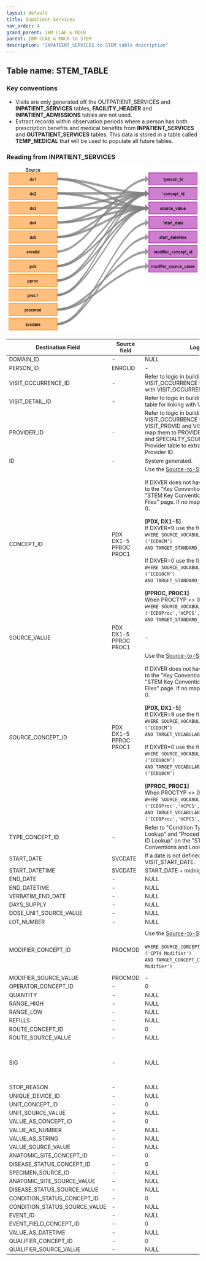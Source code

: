 ```yaml
---
layout: default
title: Inpatient Services
nav_order: 4
grand_parent: IBM CCAE & MDCR
parent: IBM CCAE & MDCR to STEM
description: "INPATIENT_SERVICES to STEM table description"
---
```


## Table name: **STEM_TABLE**

### Key conventions
* Visits are only generated off the OUTPATIENT_SERVICES and **INPATIENT_SERVICES** tables, **FACILITY_HEADER** and **INPATIENT_ADMISSIONS** tables are not used. 
* Extract records within observation periods where a person has both prescription benefits and medical benefits from **INPATIENT_SERVICES** and **OUTPATIENT_SERVICES** tables.  This data is stored in a table called **TEMP_MEDICAL** that will be used to populate all future tables.

### Reading from **INPATIENT_SERVICES**

![](images/image2.png)

| Destination Field | Source field | Logic | Comment field |
| --- | --- | --- | --- |
| DOMAIN_ID | - | NULL | - |
| PERSON_ID | ENROLID | - | - |
| VISIT_OCCURRENCE_ID | - | Refer to logic in building VISIT_OCCURRENCE table for linking with VISIT_OCCURRENCE_ID. | - |
| VISIT_DETAIL_ID | - | Refer to logic in building VISIT_DETAIL table for linking with VISIT_DETAIL_ID. | - |
| PROVIDER_ID | - | Refer to logic in building VISIT_OCCURRENCE table for assigning VISIT_PROVID and VISIT_PROVSTD, and map them to PROVIDER_SOURCE_VALUE and   SPECIALTY_SOURCE_VALUE in Provider table to extract associated Provider ID. | - |
| ID | - | System generated. | - |
| CONCEPT_ID | PDX<br>DX1-5<br>PPROC<br>PROC1 |  Use the <a href="https://ohdsi.github.io/CommonDataModel/sqlScripts.html">Source-to-Standard Query</a>.<br><br>  If DXVER does not have a value, review to the "Key Conventions" under the "STEM Key Conventions and Lookup Files" page.  If no map is made, assign to 0.<br/><br/>**[PDX, DX1-5]**<br/>If DXVER=9 use the filter:<br/> `WHERE SOURCE_VOCABULARY_ID IN (‘ICD9CM’)`<br>`AND TARGET_STANDARD_CONCEPT = 'S'`<br/><br/>If DXVER=0 use the filter:<br/>`WHERE SOURCE_VOCABULARY_ID IN (’ICD10CM’)`<br>`AND TARGET_STANDARD_CONCEPT = 'S'` <br /><br />**[PPROC, PROC1]**<br/>When PROCTYP <> 0:<br />  `WHERE SOURCE_VOCABULARY_ID IN ('ICD9Proc','HCPCS','CPT4',’ICD10PCS’)`<br>`AND TARGET_STANDARD_CONCEPT = 'S'` | - |
| SOURCE_VALUE | PDX<br>DX1-5<br>PPROC<br>PROC1 | - | - |
| SOURCE_CONCEPT_ID | PDX<br>DX1-5<br>PPROC<br>PROC1 |  Use the <a href="https://ohdsi.github.io/CommonDataModel/sqlScripts.html">Source-to-Source Query</a>.<br><br>  If DXVER does not have a value, review to the "Key Conventions" under the "STEM Key Conventions and Lookup Files" page.  If no map is made, assign to 0.<br/><br/>**[PDX, DX1-5]**<br/>If DXVER=9 use the filter:<br/> `WHERE SOURCE_VOCABULARY_ID IN (‘ICD9CM’)`<br>`AND TARGET_VOCABULARY_ID IN (‘ICD9CM’)`<br/><br/>If DXVER=0 use the filter:<br/>`WHERE SOURCE_VOCABULARY_ID IN (’ICD10CM’)`<br>`AND TARGET_VOCABULARY_ID IN (‘ICD10CM’)` <br /><br />**[PPROC, PROC1]**<br/>When PROCTYP <> 0:<br />  `WHERE SOURCE_VOCABULARY_ID IN ('ICD9Proc','HCPCS','CPT4',’ICD10PCS’)`<br>`AND TARGET_VOCABULARY_ID IN ('ICD9Proc','HCPCS','CPT4',’ICD10PCS’)` | - |
| TYPE_CONCEPT_ID | - | Refer to "Condition Type Concept ID Lookup" and "Procedure Type Concept ID Lookup" on the "STEM Key Conventions and Lookup Files" page. | - |
| START_DATE | SVCDATE | If a date is not defined, use VISIT_START_DATE. | - |
| START_DATETIME | SVCDATE | START_DATE + midnight | - |
| END_DATE | - | NULL | - |
| END_DATETIME | - | NULL | - |
| VERBATIM_END_DATE | - | NULL | - |
| DAYS_SUPPLY | - | NULL | - |
| DOSE_UNIT_SOURCE_VALUE | - | NULL | - |
| LOT_NUMBER | - | NULL | - |
| MODIFIER_CONCEPT_ID | PROCMOD | Use the <a href="https://ohdsi.github.io/CommonDataModel/sqlScripts.html">Source-to-Standard Query</a>.<br><br>`WHERE SOURCE_CONCEPT_CLASS_ID IN ('CPT4 Modifier')`<br/> `AND TARGET_CONCEPT_CLASS_ID IN ('CPT4 Modifier')` | If PROCMOD is blank then leave this field blank as well |
| MODIFIER_SOURCE_VALUE | PROCMOD | - | - |
| OPERATOR_CONCEPT_ID | - | 0 | - |
| QUANTITY | - | NULL | - |
| RANGE_HIGH | - | NULL | - |
| RANGE_LOW | - | NULL | - |
| REFILLS | - | NULL | - |
| ROUTE_CONCEPT_ID | - | 0 | - |
| ROUTE_SOURCE_VALUE | - | NULL | - |
| SIG | - | NULL | "Sig" is short for the Latin, signetur, or "let it be labeled." |
| STOP_REASON | - | NULL | - |
| UNIQUE_DEVICE_ID | - | NULL | - |
| UNIT_CONCEPT_ID | - | 0 | - |
| UNIT_SOURCE_VALUE | - | NULL | - |
| VALUE_AS_CONCEPT_ID | - | 0 | - |
| VALUE_AS_NUMBER | - | NULL | - |
| VALUE_AS_STRING | - | NULL | - |
| VALUE_SOURCE_VALUE | - | NULL | - |
| ANATOMIC_SITE_CONCEPT_ID | - | 0 | - |
| DISEASE_STATUS_CONCEPT_ID | - | 0 | - |
| SPECIMEN_SOURCE_ID | - | NULL | - |
| ANATOMIC_SITE_SOURCE_VALUE | - | NULL | - |
| DISEASE_STATUS_SOURCE_VALUE | - | NULL | - |
| CONDITION_STATUS_CONCEPT_ID | - | 0 | - |
| CONDITION_STATUS_SOURCE_VALUE | - | NULL | - |
| EVENT_ID | - | NULL | - |
| EVENT_FIELD_CONCEPT_ID | - | 0 | - |
| VALUE_AS_DATETIME | - | NULL | - |
| QUALIFIER_CONCEPT_ID | - | 0 | - |
| QUALIFIER_SOURCE_VALUE | - | NULL | - |
